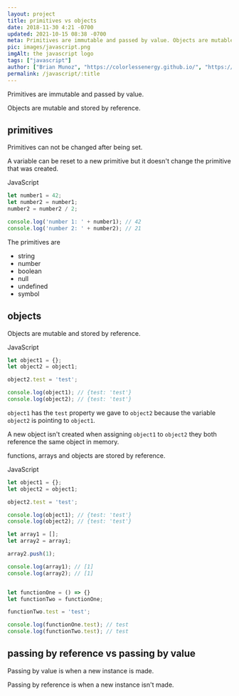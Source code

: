 ```yaml
---
layout: project
title: primitives vs objects
date: 2018-11-30 4:21 -0700
updated: 2021-10-15 08:38 -0700
meta: Primitives are immutable and passed by value. Objects are mutable and stored by reference.
pic: images/javascript.png
imgAlt: the javascript logo
tags: ["javascript"]
author: ["Brian Munoz", "https://colorlessenergy.github.io/", "https://github.com/colorlessenergy"]
permalink: /javascript/:title
---
```


Primitives are immutable and passed by value.

Objects are mutable and stored by reference. 

## primitives

Primitives can not be changed after being set.

A variable can be reset to a new primitive but it doesn't change the primitive that was created.

<p class="highlight__file-desc">JavaScript</p>

```javascript
let number1 = 42;
let number2 = number1;
number2 = number2 / 2;

console.log('number 1: ' + number1); // 42
console.log('number 2: ' + number2); // 21
```

The primitives are

* string
* number
* boolean
* null
* undefined
* symbol

## objects

Objects are mutable and stored by reference. 

<p class="highlight__file-desc">JavaScript</p>

```javascript
let object1 = {};
let object2 = object1;

object2.test = 'test';

console.log(object1); // {test: 'test'}
console.log(object2); // {test: 'test'}
```

<code class="highlight__code">object1</code> has the <code class="highlight__code">test</code> property we gave to <code class="highlight__code">object2</code> because the variable <code class="highlight__code">object2</code> is pointing to <code class="highlight__code">object1</code>. 

A new object isn't created when assigning <code class="highlight__code">object1</code> to <code class="highlight__code">object2</code> they both reference the same object in memory.


<span class="highlight__code">functions</span>, <span class="highlight__code">arrays</span> and <span class="highlight__code">objects</span> are stored by reference.

<p class="highlight__file-desc">JavaScript</p>

```javascript
let object1 = {};
let object2 = object1;

object2.test = 'test';

console.log(object1); // {test: 'test'}
console.log(object2); // {test: 'test'} 

let array1 = [];
let array2 = array1;

array2.push(1);

console.log(array1); // [1]
console.log(array2); // [1]


let functionOne = () => {}
let functionTwo = functionOne;

functionTwo.test = 'test';

console.log(functionOne.test); // test
console.log(functionTwo.test); // test
```

## passing by reference vs passing by value

Passing by value is when a new instance is made.

Passing by reference is when a new instance isn't made.